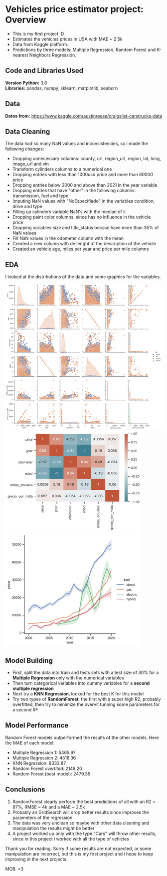 # Vehicles price estimator project: Overview
* This is my first project :D
* Estimates the vehicles prices in USA with MAE ~ 2.5k 
* Data from Kaggle platform.
* Predictions by three models: Multiple Regression, Random Forest and K-nearest Neighbors Regression.

## Code and Libraries Used
**Version Python:** 3.8  
**Libraries:** pandas, numpy, sklearn, matplotlib, seaborn

## Data
**Datos from:** https://www.kaggle.com/austinreese/craigslist-carstrucks-data

## Data Cleaning
The data had so many NaN values and inconsistencies, so i made the following changes:
* Dropping unnecessary columns: county, url, region_url, region, lat, long, image_url and vin
* Transform cylinders columns to a numerical one
* Dropping entries with less than 1000usd price and more than 60000 price
* Dropping entries below 2000 and above than 2021 in the year variable
* Dropping entries that have "other" in the following columns: transmission, fuel and type
* Imputing NaN values with "NoEspecifiado" in the variables condition, drive and type
* Filling up cylinders variable NaN's with the median of it
* Dropping paint color columns, since has no influence in the vehicle price
* Dropping variables size and title_status becase have more than 35% of NaN values
* Fill NaN values in the odometer column with the mean
* Created a new column with de lenght of the description of the vehicle
* Created an vehicle age, miles per year and price per mile columns 

## EDA
I looked at the distributions of the data and some graphics for the variables.

![](https://github.com/Mopazob/vehiculos_proy/blob/main/images/1.png)
![](https://github.com/Mopazob/vehiculos_proy/blob/main/images/2.png)
![](https://github.com/Mopazob/vehiculos_proy/blob/main/images/year.price.fuel.png)



## Model Building
* First, split the data into train and tests sets with a test size of 30% for a **Multiple Regression** only with the numerical variables
* Then turn categorical variables into dummy variables for a **second multiple regression**
* Next try a **KNN Regression**, looked for the best K for this model
* Try two types of **RandomForest**, the first with a super high R2, probably overfitted, then try to minimize the overvit tunning some parameters for a second RF

## Model Performance
Random Forest models outperformed the results of the other models. Here the MAE of each model:

* Multiple Regression 1: 5465.97
* Multiple Regression 2: 4518.36
* KNN Regression: 8332.87
* Random Forest *overtited*: 2148.20
* Random Forest (best model): 2479.35

## Conclusions
1. RandomForest clearly perform the best predictions of all with an R2 = 87%, RMSE ~ 4k and a MAE ~ 2.5k
2. Probably an GridSearch will drop better results since improves the parameters of the regression
3. The data was very unclean so maybe with other data cleaning and manipulation the results might be better
4. A project worked up only with the type "Cars" will throw other results, since in this project i worked with all the type of vehicles

Thank you for reading. Sorry if some results are not expected, or some manipulation are incorrect, but this is my first project and i hope to keep improving in the next projects.

MOB. <3

